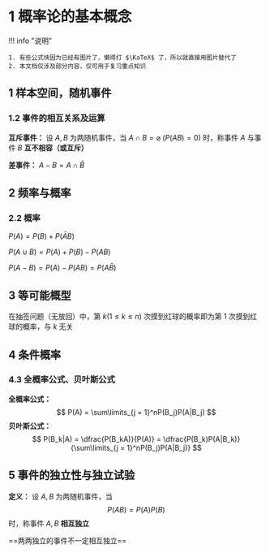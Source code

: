 # 1 概率论的基本概念

<!-- !!! tip "说明"

    此文档正在更新中…… -->

!!! info "说明"

    1. 有些公式块因为已经有图片了，懒得打 $\KaTeX$ 了，所以就直接用图片替代了
    2. 本文档仅涉及部分内容，仅可用于复习重点知识

## 1 样本空间，随机事件

### 1.2 事件的相互关系及运算

**互斥事件：** 设 $A,B$ 为两随机事件，当 $A \cap B = \varnothing$ ($P(AB) = 0$) 时，称事件 $A$ 与事件 $B$ **互不相容（或互斥）**

**差事件：** $A - B = A \cap \bar{B}$

## 2 频率与概率

### 2.2 概率

$P(A) = P(B) + P(\bar{A}B)$

$P(A \cup B) = P(A) + P(B) - P(AB)$

$P(A - B) = P(A) - P(AB) = P(A\bar{B})$

## 3 等可能概型

在抽签问题（无放回）中，第 $k(1 \leqslant k \leqslant n)$ 次摸到红球的概率即为第 1 次摸到红球的概率，与 $k$ 无关

## 4 条件概率

### 4.3 全概率公式、贝叶斯公式

**全概率公式：**
$$
P(A) = \sum\limits_{j = 1}^nP(B_j)P(A|B_j)
$$
**贝叶斯公式：**
$$
P(B_k|A) = \dfrac{P(B_kA)}{P(A)} = \dfrac{P(B_k)P(A|B_k)}{\sum\limits_{j = 1}^nP(B_j)P(A|B_j)}
$$

## 5 事件的独立性与独立试验

**定义：** 设 $A, B$ 为两随机事件，当
$$
P(AB) = P(A)P(B)
$$
时，称事件 $A, B$ **相互独立**

==两两独立的事件不一定相互独立==

